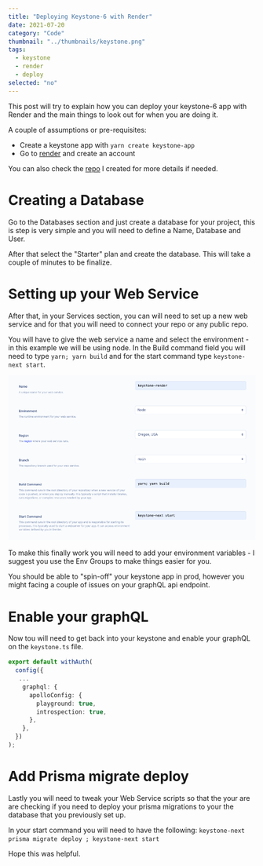 ```yaml
---
title: "Deploying Keystone-6 with Render"
date: 2021-07-20
category: "Code"
thumbnail: "../thumbnails/keystone.png"
tags:
  - keystone
  - render
  - deploy
selected: "no"
---
```


This post will try to explain how you can deploy your keystone-6 app with Render and the main things to look out for when you are doing it.

A couple of assumptions or pre-requisites:  
- Create a keystone app with `yarn create keystone-app`
- Go to [render](https://render.com/) and create an account

You can also check the [repo](https://github.com/tiagofsanchez/keystone-render) I created for more details if needed.

# Creating a Database

Go to the Databases section and just create a database for your project, this is step is very simple and you will need to define a Name, Database and User. 

After that select the "Starter" plan and create the database. This will take a couple of minutes to be finalize.

# Setting up your Web Service

After that, in your Services section, you can will need to set up a new web service and for that you will need to connect your repo or any public repo. 

You will have to give the web service a name and select the environment - in this example we will be using node. In the Build command field you will need to type `yarn; yarn build` and for the start command type `keystone-next start`.

![render](../images/render-webservice.png)

To make this finally work you will need to add your environment variables - I suggest you use the Env Groups to make things easier for you.

You should be able to "spin-off" your keystone app in prod, however you might facing a couple of issues on your graphQL api endpoint. 

# Enable your graphQL

Now tou will need to get back into your keystone and enable your graphQL on the `keystone.ts` file. 

```ts:title=keystone.ts
export default withAuth(
  config({
   ...
    graphql: {
      apolloConfig: {
        playground: true,
        introspection: true,
      },
    },
  })
);
```

# Add Prisma migrate deploy

Lastly you will need to tweak your Web Service scripts so that the your are are checking if you need to deploy your prisma migrations to your the database that you previously set up.  

In your start command you will need to have the following: `keystone-next prisma migrate deploy ; keystone-next start`


Hope this was helpful.

